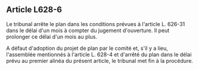Article L628-6
----
Le tribunal arrête le plan dans les conditions prévues à l'article L. 626-31
dans le délai d'un mois à compter du jugement d'ouverture. Il peut prolonger ce
délai d'un mois au plus.

A défaut d'adoption du projet de plan par le comité et, s'il y a lieu,
l'assemblée mentionnés à l'article L. 628-4 et d'arrêté du plan dans le délai
prévu au premier alinéa du présent article, le tribunal met fin à la procédure.
